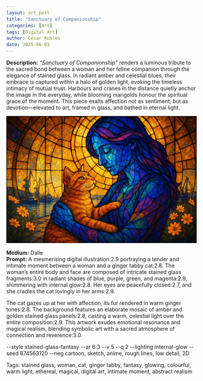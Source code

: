 ```yaml
---
layout: art_post
title: "Sanctuary of Companionship"
categories: [Art]
tags: [Digital Art]
author: César Robles
date: 2025-06-03
---
```

**Description:** *“Sanctuary of Companionship”* renders a luminous tribute to the sacred bond between a woman and her feline companion through the elegance of stained glass. In radiant amber and celestial blues, their embrace is captured within a halo of golden light, evoking the timeless intimacy of mutual trust. Harbours and cranes in the distance quietly anchor the image in the everyday, while blooming marigolds honour the spiritual grace of the moment. This piece exalts affection not as sentiment, but as devotion—elevated to art, framed in glass, and bathed in eternal light.

![Sanctuary of Companionship](/imag/digital_art/sanctuary_of_companionship.jpg)

**Medium:** Dalle\
**Prompt:** A mesmerising digital illustration:2.9 portraying a tender and intimate moment between a woman and a ginger tabby cat:2.8. The woman’s entire body and face are composed of intricate stained glass fragments:3.0 in radiant shades of blue, purple, green, and magenta:2.9, shimmering with internal glow:2.8. Her eyes are peacefully closed:2.7, and she cradles the cat lovingly in her arms:2.9.

The cat gazes up at her with affection, its fur rendered in warm ginger tones:2.8. The background features an elaborate mosaic of amber and golden stained glass panels:2.8, casting a warm, celestial light over the entire composition:2.9. This artwork exudes emotional resonance and magical realism, blending symbolic art with a sacred atmosphere of connection and reverence:3.0.

--style stained-glass-fantasy --ar 6:3 --v 5 --q 2 --lighting internal-glow --seed 874563120 --neg cartoon, sketch, anime, rough lines, low detail, 2D

Tags: stained glass, woman, cat, ginger tabby, fantasy, glowing, colourful, warm light, ethereal, magical, digital art, intimate moment, abstract realism
